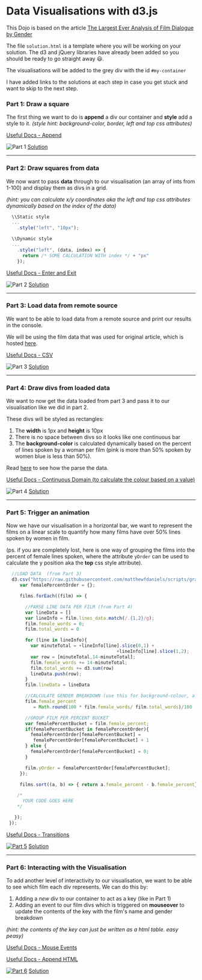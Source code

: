 # Data Visualisations with d3.js

This Dojo is based on the article [The Largest Ever Analysis of Film Dialogue by Gender](https://pudding.cool/2017/03/film-dialogue/)

The file `solution.html` is a template where you will be working on your solution. The d3 and jQuery libraries have already been added so you should be ready to go straight away :smiley:.

The visualisations will be added to the grey div with the id `#my-container`

I have added links to the solutions at each step in case you get stuck and want to skip to the next step.

### Part 1: Draw a square

The first thing we want to do is **append** a div our container and **style** add a style to it.
*(style hint: background-color, border, left and top css attributes)*

[Useful Docs - Append](https://github.com/d3/d3-selection/blob/master/README.md#selection_append)

![Part 1](./examples/part-1.png)
[Solution](https://bl.ocks.org/hanahanderson/c77e430d40d5cccdb484d6eb1771953c)

___
### Part 2: Draw squares from data

We now want to pass **data** through to our visualisation (an array of ints from 1-100) and display them as divs in a grid.

*(hint: you can calculate x/y coordinates aka the left and top css attributes dynamically based on the index of the data)*

```javascript
  \\Static style
  ...
    .style("left", "10px");

  \\Dynamic style
  ...
    .style("left", (data, index) => {
      return /* SOME CALCULATION WITH index */ + "px"
    });

```

[Useful Docs - Enter and Exit](https://d3js.org/#enter-exit)

![Part 2](./examples/part-2.png)
[Solution](https://bl.ocks.org/hanahanderson/37bc7965987016c7e8bdb09b36455d5c)

___
### Part 3: Load data from remote source

We want to be able to load data from a remote source and print our results in the console.

We will be using the film data that was used for original article, which is hosted [here](https://raw.githubusercontent.com/matthewfdaniels/scripts/graphs/meta_data7.csv).

[Useful Docs - CSV](https://github.com/d3/d3-request/blob/master/README.md#csv)


![Part 3](./examples/part-3.png)
[Solution](https://bl.ocks.org/hanahanderson/13a3613383a8369ed3765d6202e715ac)

___
### Part 4: Draw divs from loaded data

We want to now get the data loaded from part 3 and pass it to our visualisation like we did in part 2.

These divs will be styled as rectangles:
  1. The **width** is 1px and **height** is 10px
  2. There is no space between divs so it looks like one continuous bar
  3. The **background-color** is calculated dynamically based on the percent of lines spoken by a woman per film (pink is more than 50% spoken by women blue is less than 50%).

Read [here](https://github.com/matthewfdaniels/scripts) to see how the parse the data.

[Useful Docs - Continuous Domain (to calculate the colour based on a value)](https://github.com/d3/d3-scale/blob/master/README.md#continuous_domain)

![Part 4](./examples/part-4.png)
[Solution](https://bl.ocks.org/hanahanderson/09f97bc936db2e370c6c18776c0c4b0a)

___
### Part 5: Trigger an animation

Now we have our visualisation in a horizontal bar, we want to represent the films on a linear scale to quantify how many films have over 50% lines spoken by women in film.

(ps. if you are completely lost, here is one way of grouping the films into the percent of female lines spoken, where the attribute `yOrder` can be used to calculate the y position aka the **top** css style attribute).

```javascript
  //LOAD DATA  (from Part 3)
  d3.csv("https://raw.githubusercontent.com/matthewfdaniels/scripts/graphs/meta_data7.csv", (films) => {
     var femalePercentOrder = {};

     films.forEach((film) => {

       //PARSE LINE DATA PER FILM (from Part 4)
       var lineData = []
       var lineInfo = film.lines_data.match(/.{1,2}/g);
       film.female_words = 0;
       film.total_words = 0

       for (line in lineInfo){
         var minuteTotal = +lineInfo[line].slice(0,1) +
             							 +lineInfo[line].slice(1,2);
         var row = [minuteTotal,14-minuteTotal];
         film.female_words += 14-minuteTotal;
         film.total_words += d3.sum(row)
         lineData.push(row);
       }
       film.lineData = lineData

       //CALCULATE GENDER BREAKDOWN (use this for background-colour, also from Part 4)
       film.female_percent
          = Math.round(100 * film.female_words/ film.total_words)/100

       //GROUP FILM PER PERCENT BUCKET
       var femalePercentBucket = film.female_percent;
       if(femalePercentBucket in femalePercentOrder){
         femalePercentOrder[femalePercentBucket] =
          femalePercentOrder[femalePercentBucket] + 1
       } else {
         femalePercentOrder[femalePercentBucket] = 0;
       }

       film.yOrder = femalePercentOrder[femalePercentBucket];
     });

     films.sort((a, b) => { return a.female_percent - b.female_percent})

    /*  
      YOUR CODE GOES HERE
    */

   });
 });

```

[Useful Docs - Transitions](https://d3js.org/#transitions)

[![Part 5](./examples/part-5.png)](./examples/part-5.mov)
[Solution](https://bl.ocks.org/hanahanderson/b912694acb71b6aed3b1396fbfc0dc7f)

___
### Part 6: Interacting with the Visualisation

To add another level of interactivity to our visualisation, we want to be able to see which film each div represents. We can do this by:
  1. Adding a _new_ div to our container to act as a key (like in Part 1)
  2. Adding an event to our film divs which is triggered on **mouseover** to update the contents of the key with the film's name and gender breakdown

*(hint: the contents of the key can just be written as a html table. easy peasy)*

[Useful Docs - Mouse Events](http://rajapradhan.com/blogs/d3-js-v4-essentials/interactivity/)

[Useful Docs - Append HTML](https://github.com/d3/d3-selection/blob/master/README.md#selection_html)


[![Part 6](./examples/part-6.png)](./examples/part-6.mov)
[Solution](https://bl.ocks.org/hanahanderson/08b0e3ec69344584c58a166556cbfa2c)

